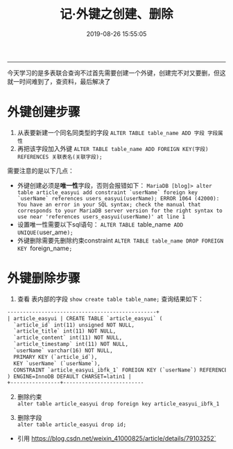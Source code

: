 ﻿---
title: 记·外键之创建、删除
date: 2019-08-26 15:55:05
tags: sql 
---
---
今天学习的是多表联合查询不过首先需要创建一个外键，创建完不对又要删，但这就一时间难到了，查资料，最后解决了
# 外键创建步骤
1. 从表要新建一个同名同类型的字段
`ALTER TABLE table_name ADD 字段 字段属性`
2. 再把该字段加入外键
 `ALTER TABLE table_name ADD FOREIGN KEY(字段) REFERENCES 关联表名(关联字段);
`

需要注意的是以下几点：
- 外键创建必须是**唯一性**字段，否则会报错如下：
```MariaDB [blog]> alter table article_easyui add constraint `userName` foreign key `userName` references users_easyui(userName);
ERROR 1064 (42000): You have an error in your SQL syntax; check the manual that corresponds to your MariaDB server version for the right syntax to use near 'references users_easyui(userName)' at line 1```
- 设置唯一性需要以下sql语句：
	`ALTER TABLE `table_name` ADD UNIQUE(`user_ame`);`
- 外键删除需要先删除约束constraint
`ALTER TABLE table_name DROP FOREIGN KEY `foreign_name`;`



# **外键删除步骤**

1. 查看 表内部的字段
`show create table table_name;`
查询结果如下：
```1
------------------------------------------------+
| article_easyui | CREATE TABLE `article_easyui` (
  `article_id` int(11) unsigned NOT NULL,
  `article_title` int(11) NOT NULL,
  `article_content` int(11) NOT NULL,
  `article_timestamp` int(11) NOT NULL,
  `userName` varchar(16) NOT NULL,
  PRIMARY KEY (`article_id`),
  KEY `userName` (`userName`),
  CONSTRAINT `article_easyui_ibfk_1` FOREIGN KEY (`userName`) REFERENCES `users_easyui` (`userName`)
) ENGINE=InnoDB DEFAULT CHARSET=latin1 |
+----------------+--------------------------
```
2. 删除约束</br>
`alter table article_easyui drop foreign key article_easyui_ibfk_1`

3. 删除字段</br>
`alter table article_easyui drop id;`

- 引用 https://blog.csdn.net/weixin_41000825/article/details/79103252`
